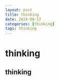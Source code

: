 ```yaml
---
layout: post
title: thinking
date: 2024-09-17
categories: [thinking]
tags: thinking
---
```

<!--more-->

# thinking

## thinking
